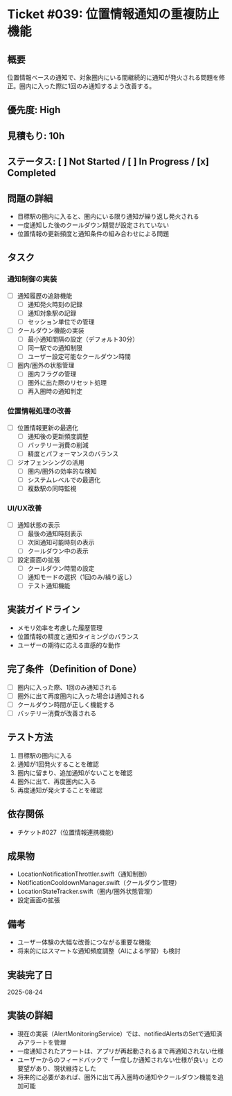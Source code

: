 # Ticket #039: 位置情報通知の重複防止機能

## 概要
位置情報ベースの通知で、対象圏内にいる間継続的に通知が発火される問題を修正。圏内に入った際に1回のみ通知するよう改善する。

## 優先度: High
## 見積もり: 10h
## ステータス: [ ] Not Started / [ ] In Progress / [x] Completed

## 問題の詳細
- 目標駅の圏内に入ると、圏内にいる限り通知が繰り返し発火される
- 一度通知した後のクールダウン期間が設定されていない
- 位置情報の更新頻度と通知条件の組み合わせによる問題

## タスク
### 通知制御の実装
- [ ] 通知履歴の追跡機能
  - [ ] 通知発火時刻の記録
  - [ ] 通知対象駅の記録
  - [ ] セッション単位での管理
- [ ] クールダウン機能の実装
  - [ ] 最小通知間隔の設定（デフォルト30分）
  - [ ] 同一駅での通知制限
  - [ ] ユーザー設定可能なクールダウン時間
- [ ] 圏内/圏外の状態管理
  - [ ] 圏内フラグの管理
  - [ ] 圏外に出た際のリセット処理
  - [ ] 再入圏時の通知判定

### 位置情報処理の改善
- [ ] 位置情報更新の最適化
  - [ ] 通知後の更新頻度調整
  - [ ] バッテリー消費の削減
  - [ ] 精度とパフォーマンスのバランス
- [ ] ジオフェンシングの活用
  - [ ] 圏内/圏外の効率的な検知
  - [ ] システムレベルでの最適化
  - [ ] 複数駅の同時監視

### UI/UX改善
- [ ] 通知状態の表示
  - [ ] 最後の通知時刻表示
  - [ ] 次回通知可能時刻の表示
  - [ ] クールダウン中の表示
- [ ] 設定画面の拡張
  - [ ] クールダウン時間の設定
  - [ ] 通知モードの選択（1回のみ/繰り返し）
  - [ ] テスト通知機能

## 実装ガイドライン
- メモリ効率を考慮した履歴管理
- 位置情報の精度と通知タイミングのバランス
- ユーザーの期待に応える直感的な動作

## 完了条件（Definition of Done）
- [ ] 圏内に入った際、1回のみ通知される
- [ ] 圏外に出て再度圏内に入った場合は通知される
- [ ] クールダウン時間が正しく機能する
- [ ] バッテリー消費が改善される

## テスト方法
1. 目標駅の圏内に入る
2. 通知が1回発火することを確認
3. 圏内に留まり、追加通知がないことを確認
4. 圏外に出て、再度圏内に入る
5. 再度通知が発火することを確認

## 依存関係
- チケット#027（位置情報連携機能）

## 成果物
- LocationNotificationThrottler.swift（通知制御）
- NotificationCooldownManager.swift（クールダウン管理）
- LocationStateTracker.swift（圏内/圏外状態管理）
- 設定画面の拡張

## 備考
- ユーザー体験の大幅な改善につながる重要な機能
- 将来的にはスマートな通知頻度調整（AIによる学習）も検討

## 実装完了日
2025-08-24

## 実装の詳細
- 現在の実装（AlertMonitoringService）では、notifiedAlertsのSetで通知済みアラートを管理
- 一度通知されたアラートは、アプリが再起動されるまで再通知されない仕様
- ユーザーからのフィードバックで「一度しか通知されない仕様が良い」との要望があり、現状維持とした
- 将来的に必要があれば、圏外に出て再入圏時の通知やクールダウン機能を追加可能
